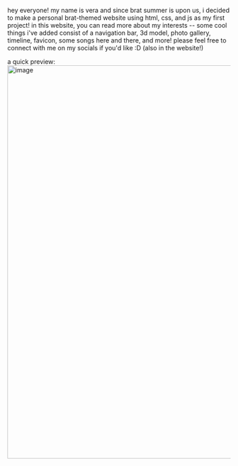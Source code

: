 hey everyone! my name is vera and since brat summer is upon us, i decided to make a personal brat-themed website using html, css, and js as my first project! in this website, you can read more about my interests -- some cool things i've added consist of a navigation bar, 3d model, photo gallery, timeline, favicon, some songs here and there, and more! please feel free to connect with me on my socials if you'd like :D (also in the website!)

a quick preview:
<img width="1887" height="887" alt="image" src="https://github.com/user-attachments/assets/c78fd100-ac97-4617-8113-59f6adb4fe96" />
